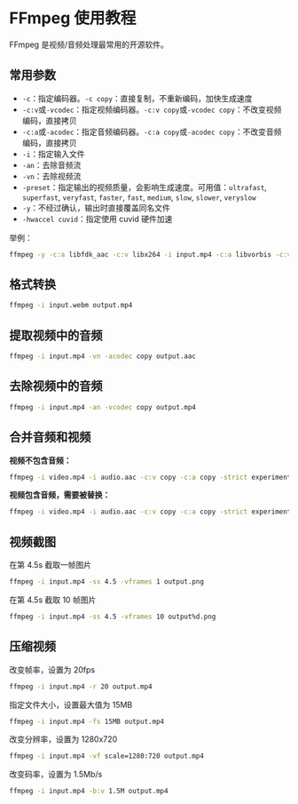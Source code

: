# FFmpeg 使用教程


FFmpeg 是视频/音频处理最常用的开源软件。

<!--more-->

## 常用参数

- `-c`：指定编码器。`-c copy`：直接复制，不重新编码，加快生成速度
- `-c:v`或`-vcodec`：指定视频编码器。`-c:v copy`或`-vcodec copy`：不改变视频编码，直接拷贝
- `-c:a`或`-acodec`：指定音频编码器。`-c:a copy`或`-acodec copy`：不改变音频编码，直接拷贝
- `-i`：指定输入文件
- `-an`：去除音频流
- `-vn`：去除视频流
- `-preset`：指定输出的视频质量，会影响生成速度。可用值：`ultrafast`, `superfast`, `veryfast`, `faster`, `fast`, `medium`, `slow`, `slower`, `veryslow`
- `-y`：不经过确认，输出时直接覆盖同名文件
- `-hwaccel cuvid`：指定使用 cuvid 硬件加速

举例：

```bash
ffmpeg -y -c:a libfdk_aac -c:v libx264 -i input.mp4 -c:a libvorbis -c:v libvpx-vp9 output.webm
```

## 格式转换

```bash
ffmpeg -i input.webm output.mp4
```

## 提取视频中的音频

```bash
ffmpeg -i input.mp4 -vn -acodec copy output.aac
```

## 去除视频中的音频

```bash
ffmpeg -i input.mp4 -an -vcodec copy output.mp4
```

## 合并音频和视频

**视频不包含音频：**

```bash
ffmpeg -i video.mp4 -i audio.aac -c:v copy -c:a copy -strict experimental output.mp4
```

**视频包含音频，需要被替换：**

```bash
ffmpeg -i video.mp4 -i audio.aac -c:v copy -c:a copy -strict experimental -map 0:v:0 -map 1:a:0 output.mp4
```

## 视频截图

在第 4.5s 截取一帧图片

```bash
ffmpeg -i input.mp4 -ss 4.5 -vframes 1 output.png
```

在第 4.5s 截取 10 帧图片

```bash
ffmpeg -i input.mp4 -ss 4.5 -vframes 10 output%d.png
```

## 压缩视频

改变帧率，设置为 20fps

```bash
ffmpeg -i input.mp4 -r 20 output.mp4
```

指定文件大小，设置最大值为 15MB

```bash
ffmpeg -i input.mp4 -fs 15MB output.mp4
```

改变分辨率，设置为 1280x720

```bash
ffmpeg -i input.mp4 -vf scale=1280:720 output.mp4
```

改变码率，设置为 1.5Mb/s

```bash
ffmpeg -i input.mp4 -b:v 1.5M output.mp4
```
